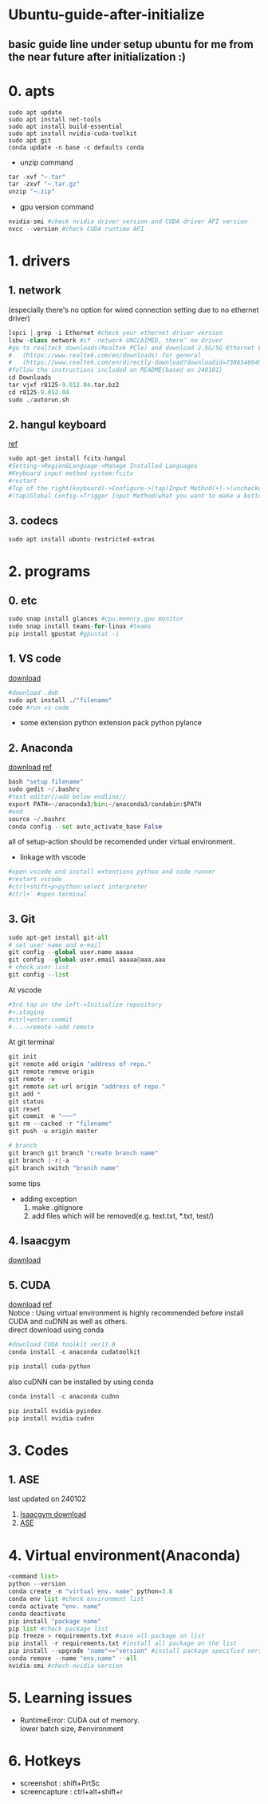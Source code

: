 # Ubuntu-guide-after-initialize
basic guide line under setup ubuntu for me from the near future after initialization :)
---
# 0. apts
```
sudo apt update
sudo apt install net-tools
sudo apt install build-essential
sudo apt install nvidia-cuda-toolkit
sudo apt git
conda update -n base -c defaults conda
```
* unzip command
```python
tar -xvf "~.tar"
tar -zxvf "~.tar.gz"
unzip "~.zip"
```
* gpu version command
```python
nvidia-smi #check nvidia driver version and CUDA driver API version
nvcc --version #check CUDA runtime API
```
# 1. drivers
## 1. network
(especially there's no option for wired connection setting due to no ethernet driver)
```python
lspci | grep -i Ethernet #check your ethernet driver version
lshw -class network #if -network UNCLAIMED, there’ no driver
#go to realteck downloads(Realtek PCle) and download 2.5G/5G Ethernet LINUX driver
#   (https://www.realtek.com/en/downloads) for general
#   (https://www.realtek.com/en/directly-download?downloadid=73865466490b208c00b7ea79734b7ac4) for 240101
#follow the instructions included on README{based on 240101}
cd Downloads
tar vjxf r8125-9.012.04.tar.bz2
cd r8125-9.012.04
sudo ./autorun.sh
```
## 2. hangul keyboard
[ref](https://driz2le.tistory.com/253)
```python
sudo apt-get install fcitx-hangul
#Setting->Region&Language->Manage Installed Languages
#Keyboard input method system:fcitx
#restart
#Top of the right(keyboard)->Configure->(tap)Input Method(+)->(unchecked)Only Show Current Language->(put)hangul
#(tap)Global Config->Trigger Input Method(what you want to make a button)
```
## 3. codecs
```python
sudo apt install ubuntu-restricted-extras
```
# 2. programs
## 0. etc
```python
sudo snap install glances #cpu,memory,gpu monitor
sudo snap install teams-for-linux #teams
pip install gpustat #gpustat -i
```
## 1. VS code
[download](https://code.visualstudio.com/)
```python
#download .deb
sudo apt install ./"filename"
code #run vs code
```
* some extension
  python extension pack
  python
  pylance
## 2. Anaconda
[download](https://www.anaconda.com/download)
[ref](https://ieworld.tistory.com/12)
```python
bash "setup filename"
sudo gedit ~/.bashrc
#text editor//add below endline//
export PATH=~/anaconda3/bin:~/anaconda3/condabin:$PATH
#end
source ~/.bashrc
conda config --set auto_activate_base False
```
all of setup-action should be recomended under virtual environment.</br>
* linkage with vscode
```python
#open vscode and install extentions python and code runner
#restart vscode
#ctrl+shift+p>python:select interpreter
#ctrl+` #open terminal
```
## 3. Git
```python
sudo apt-get install git-all
# set user name and e-mail
git config --global user.name aaaaa
git config --global user.email aaaaa@aaa.aaa
# check user list
git config --list
```
At vscode
```python
#3rd tap on the left->Initialize repository
#+:staging
#ctrl+enter:commit
#...->remote->add remote
```
At git terminal
```python
git init
git remote add origin "address of repo."
git remote remove origin
git remote -v
git remote set-url origin "address of repo."
git add *
git status
git reset
git commit -m "~~~"
git rm --cached -r "filename"
git push -u origin master

# branch
git branch git branch "create branch name"
git branch |-r|-a
git branch switch "branch name"
```
some tips
* adding exception
  1. make .gitignore
  2. add files which will be removed(e.g. text.txt, *.txt, test/)
## 4. Isaacgym
[download](https://developer.nvidia.com/isaac-gym/download)
## 5. CUDA
[download](https://developer.nvidia.com/cuda-toolkit-archive)
[ref](https://webnautes.tistory.com/1844)</br>
Notice : Using virtual environment is highly recommended before install CUDA and cuDNN as well as others.
</br>
direct download using conda
```python
#download CUDA toolkit ver11.8
conda install -c anaconda cudatoolkit

pip install cuda-python
```
also cuDNN can be installed by using conda
```python
conda install -c anaconda cudnn

pip install nvidia-pyindex
pip install nvidia-cudnn
```
# 3. Codes
## 1. ASE
last updated on 240102</br>
1. [Isaacgym download](https://developer.nvidia.com/isaac-gym/download)
2. [ASE](https://github.com/nv-tlabs/ASE.git)
# 4. Virtual environment(Anaconda)
```python
<command list>
python --version
conda create -n "virtual env. name" python=3.8
conda env list #check environment list
conda activate "env. name"
conda deactivate
pip install "package name"
pip list #check package list
pip freeze > requirements.txt #save all package on list
pip install -r requirements.txt #install all package on the list
pip install --upgrade "name"<="version" #install package specified version
conda remove --name "env.name" --all
nvidia-smi #chech nvidia version
```
# 5. Learning issues
* RuntimeError: CUDA out of memory.</br>
  lower batch size, #environment
# 6. Hotkeys
* screenshot : shift+PrtSc
* screencapture : ctrl+alt+shift+r
